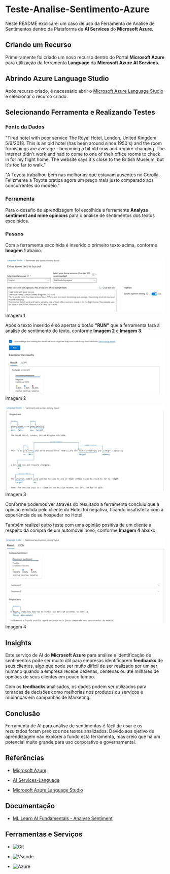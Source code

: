 # Teste-Analise-Sentimento-Azure

Neste README explicarei um caso de uso da Ferramenta de Análise de Sentimentos dentro da Plataforma de __AI Services__ do __Microsoft Azure__.

## Criando um Recurso

Primeiramente foi criado um novo recurso dentro do Portal __Microsoft Azure__ para utilização da ferramenta __Language__ do __Microsoft Azure AI Services__.

## Abrindo Azure Language Studio

Após recurso criado, é necessário abrir o [Microsoft Azure Language Studio](https://language.cognitive.azure.com) e selecionar o recurso criado.

## Selecionando Ferramenta e Realizando Testes

### Fonte da Dados

"Tired hotel with poor service
The Royal Hotel, London, United Kingdom 5/6/2018.
This is an old hotel (has been around since 1950's) and the room furnishings are average - becoming a bit old now and require changing.
The internet didn't work and had to come to one of their office rooms to check in for my flight home. The website says it's close to the British Museum, but it's too far to walk."

"A Toyota trabalhou bem nas melhorias que estavam ausentes no Corolla.
Felizmente a Toyota pratica agora um preço mais justo comparado aos concorrentes do modelo."

### Ferramenta

Para o desafio de aprendizagem foi escolhida a ferramenta __Analyze sentiment and mine opinions__ para o análise de sentimentos dos textos escolhidos.

### Passos

Com a ferramenta escolhida é inserido o primeiro texto acima, conforme __Imagem 1__ abaixo.

<img src="Outputs/Insercao-texto.JPG">Imagem 1

Após o texto inserido é só apertar o botão __"RUN"__ que a ferramenta fará a analise de sentimento do texto, conforme __Imagem 2__ e __Imagem 3__.

<img src="Outputs/Resultado1.JPG">Imagem 2


<img src="Outputs/Resultado2.JPG">Imagem 3

Conforme podemos ver através do resultado a ferramenta concluiu que a opinião emitida pelo cliente do Hotel foi negativa, ficando insatisfeita com a experiência de se hospedar no Hotel.

Também realizei outro teste com uma opinião positiva de um cliente a respeito da compra de um automóvel novo, conforme __Imagem 4__ abaixo.

<img src="Outputs/Analise-Sentimento-Positivo.JPG">Imagem 4

## Insights

Este serviço de AI do __Microsoft Azure__ para análise e identificação de sentimentos pode ser muito útil para empresas identificarem __feedbacks__ de seus clientes, algo que pode ser muito difícil de ser realizado por um ser humano quando a empresa recebe dezenas, centenas ou até milhares de opniões de seus clientes em pouco tempo.

Com os __feedbacks__ analisados, os dados podem ser utilizados para tomadas de decisões como melhorias nos produtos ou serviços e mudanças em campanhas de Marketing.

## Conclusão

Ferramenta de AI para análise de sentimentos é fácil de usar e os resultados foram precisos nos textos analizados. Devido aos ojetivo de aprendizagem não explorei a fundo esta ferramenta, mas creio que há um potencial muito grande para uso corporativo e governamental.

## Referências

- [Microsoft Azure](https://azure.microsoft.com)

- [AI Services-Language](https://azure.microsoft.com/pt-br/products/ai-services/ai-language/)

- [Microsoft Azure Language Studio](https://language.cognitive.azure.com/)

## Documentação

- [ML Learn AI Fundamentals - Analyse Sentiment](https://microsoftlearning.github.io/mslearn-ai-fundamentals/Instructions/Labs/06-text-analysis.html)

## Ferramentas e Serviços

- ![Git](https://img.shields.io/badge/GIT-E44C30?style=for-the-badge&logo=git&logoColor=white)

- ![Vscode](https://img.shields.io/badge/Vscode-007ACC?style=for-the-badge&logo=visual-studio-code&logoColor=white)

- ![Azure](https://img.shields.io/badge/Azure-blue?style=for-the-badge&logo=microsoft%20azure&logoColor=blue&labelColor=FFFFFF&link=https%3A%2F%2Fimages.app.goo.gl%2FK7PN1jYJd57x4q7A8)